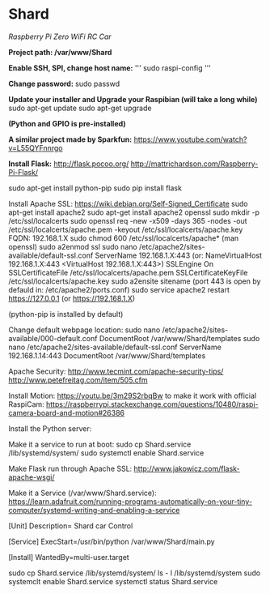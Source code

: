 # Shard
*Raspberry Pi Zero WiFi RC Car*

__Project path: /var/www/Shard__

__Enable SSH, SPI, change host name:__
'''
sudo raspi-config
'''
    
__Change password:__
sudo passwd <user>

__Update your installer and Upgrade your Raspibian (will take a long while)__
sudo apt-get update
sudo apt-get upgrade

__(Python and GPIO is pre-installed)__

__A similar project made by Sparkfun:__ https://www.youtube.com/watch?v=L55QYFnnrgo

__Install Flask:__ http://flask.pocoo.org/
http://mattrichardson.com/Raspberry-Pi-Flask/

sudo apt-get install python-pip
sudo pip install flask

Install Apache SSL: https://wiki.debian.org/Self-Signed_Certificate
sudo apt-get install apache2
sudo apt-get install apache2 openssl
sudo mkdir -p /etc/ssl/localcerts 
sudo openssl req -new -x509 -days 365 -nodes -out /etc/ssl/localcerts/apache.pem -keyout /etc/ssl/localcerts/apache.key
    FQDN: 192.168.1.X
sudo chmod 600 /etc/ssl/localcerts/apache*
(man openssl)
sudo a2enmod ssl
sudo nano /etc/apache2/sites-available/default-ssl.conf
    ServerName 192.168.1.X:443
    (or:
    NameVirtualHost 192.168.1.X:443
    <VirtualHost 192.168.1.X:443>)
    SSLEngine On
    SSLCertificateFile /etc/ssl/localcerts/apache.pem
    SSLCertificateKeyFile /etc/ssl/localcerts/apache.key
sudo a2ensite sitename
(port 443 is open by defauld in: /etc/apache2/ports.conf)
sudo service apache2 restart
https://127.0.0.1 (or https://192.168.1.X)

(python-pip is installed by default)

Change default webpage location:
sudo nano /etc/apache2/sites-available/000-default.conf
    DocumentRoot /var/www/Shard/templates
sudo nano /etc/apache2/sites-available/default-ssl.conf
    ServerName 192.168.1.14:443
    DocumentRoot /var/www/Shard/templates


Apache Security:
http://www.tecmint.com/apache-security-tips/
http://www.petefreitag.com/item/505.cfm

Install Motion:
https://youtu.be/3m29S2rbqBw
to make it work with official RaspiCam:
https://raspberrypi.stackexchange.com/questions/10480/raspi-camera-board-and-motion#26386

Install the Python server:

Make it a service to run at boot:
sudo cp Shard.service /lib/systemd/system/
sudo systemctl enable Shard.service

Make Flask run through Apache SSL:
http://www.jakowicz.com/flask-apache-wsgi/

Make it a Service (/var/www/Shard.service):
https://learn.adafruit.com/running-programs-automatically-on-your-tiny-computer/systemd-writing-and-enabling-a-service

[Unit]
Description= Shard car Control

[Service]
ExecStart=/usr/bin/python /var/www/Shard/main.py

[Install]
WantedBy=multi-user.target

sudo cp Shard.service /lib/systemd/system/
ls - l /lib/systemd/system
sudo systemclt enable Shard.service
systemctl status Shard.service
